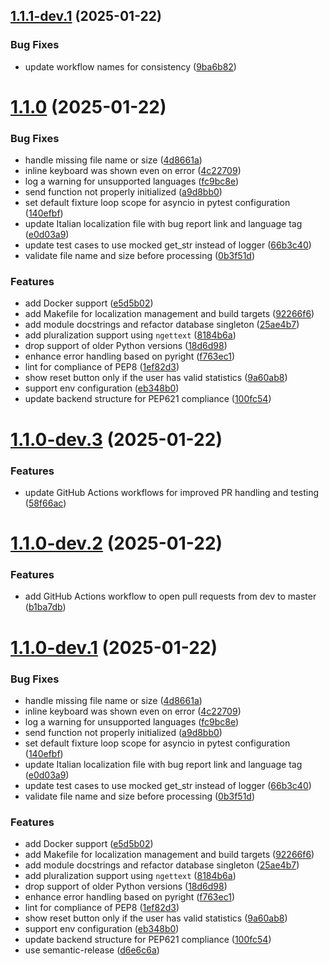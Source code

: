 ## [1.1.1-dev.1](https://github.com/Francesco146/telegram-file-statistics-bot/compare/v1.1.0...v1.1.1-dev.1) (2025-01-22)


### Bug Fixes

* update workflow names for consistency ([9ba6b82](https://github.com/Francesco146/telegram-file-statistics-bot/commit/9ba6b8207ff8996d36d29a93be32acb901bff2d2))

# [1.1.0](https://github.com/Francesco146/telegram-file-statistics-bot/compare/v1.0.0...v1.1.0) (2025-01-22)


### Bug Fixes

* handle missing file name or size ([4d8661a](https://github.com/Francesco146/telegram-file-statistics-bot/commit/4d8661a15e09a4813a2641008441e8d27dc3053f))
* inline keyboard was shown even on error ([4c22709](https://github.com/Francesco146/telegram-file-statistics-bot/commit/4c22709232c157cd022d8b3fc06af34b61f02d63))
* log a warning for unsupported languages ([fc9bc8e](https://github.com/Francesco146/telegram-file-statistics-bot/commit/fc9bc8e4317d0f0ee155916096134d763efedbfd))
* send function not properly initialized ([a9d8bb0](https://github.com/Francesco146/telegram-file-statistics-bot/commit/a9d8bb05bb9fe497fbc71990b9d4c860f09c23da))
* set default fixture loop scope for asyncio in pytest configuration ([140efbf](https://github.com/Francesco146/telegram-file-statistics-bot/commit/140efbf95992ed287ec1184ba2c20e0516595f75))
* update Italian localization file with bug report link and language tag ([e0d03a9](https://github.com/Francesco146/telegram-file-statistics-bot/commit/e0d03a92ccafc3e25e60008e2c0086feacfc20cb))
* update test cases to use mocked get_str instead of logger ([66b3c40](https://github.com/Francesco146/telegram-file-statistics-bot/commit/66b3c4012f948ac1d099a0e4616f9936483c229e))
* validate file name and size before processing ([0b3f51d](https://github.com/Francesco146/telegram-file-statistics-bot/commit/0b3f51d175584e2866db308f2295546303f576c5))


### Features

* add Docker support ([e5d5b02](https://github.com/Francesco146/telegram-file-statistics-bot/commit/e5d5b02032489c6b6f7ce279879bf411ca0881ac))
* add Makefile for localization management and build targets ([92266f6](https://github.com/Francesco146/telegram-file-statistics-bot/commit/92266f6860d55ad4c3b0976ab7488cbc564cd1c4))
* add module docstrings and refactor database singleton ([25ae4b7](https://github.com/Francesco146/telegram-file-statistics-bot/commit/25ae4b7043040331cc12ea0ceb5ea0de44d463c2))
* add pluralization support using `ngettext` ([8184b6a](https://github.com/Francesco146/telegram-file-statistics-bot/commit/8184b6a68cddb862eb7bb89cd63ecae327c3b004))
* drop support of older Python versions ([18d6d98](https://github.com/Francesco146/telegram-file-statistics-bot/commit/18d6d98d4c4e59fd3503ded6855a0ff19eaa77ad))
* enhance error handling based on pyright ([f763ec1](https://github.com/Francesco146/telegram-file-statistics-bot/commit/f763ec17e94438d048091db1512c7b5fe7057d72))
* lint for compliance of PEP8 ([1ef82d3](https://github.com/Francesco146/telegram-file-statistics-bot/commit/1ef82d3dd5a4c0db1aa2b19ab80619ed104fbf25))
* show reset button only if the user has valid statistics ([9a60ab8](https://github.com/Francesco146/telegram-file-statistics-bot/commit/9a60ab8d7813c66be06ba6e0b63168c73fe308e0))
* support env configuration ([eb348b0](https://github.com/Francesco146/telegram-file-statistics-bot/commit/eb348b06766b5bc32a785a0a132f9c6940cd533e))
* update backend structure for PEP621 compliance ([100fc54](https://github.com/Francesco146/telegram-file-statistics-bot/commit/100fc54dcd2572203b161d75ff27be218ff51e4a))

# [1.1.0-dev.3](https://github.com/Francesco146/telegram-file-statistics-bot/compare/v1.1.0-dev.2...v1.1.0-dev.3) (2025-01-22)


### Features

* update GitHub Actions workflows for improved PR handling and testing ([58f66ac](https://github.com/Francesco146/telegram-file-statistics-bot/commit/58f66ac4a835195a1e34688e8b16c656d14d671d))

# [1.1.0-dev.2](https://github.com/Francesco146/telegram-file-statistics-bot/compare/v1.1.0-dev.1...v1.1.0-dev.2) (2025-01-22)


### Features

* add GitHub Actions workflow to open pull requests from dev to master ([b1ba7db](https://github.com/Francesco146/telegram-file-statistics-bot/commit/b1ba7db2c5168d72382502fa77a5beb8a01cf0b4))

# [1.1.0-dev.1](https://github.com/Francesco146/telegram-file-statistics-bot/compare/v1.0.0...v1.1.0-dev.1) (2025-01-22)


### Bug Fixes

* handle missing file name or size ([4d8661a](https://github.com/Francesco146/telegram-file-statistics-bot/commit/4d8661a15e09a4813a2641008441e8d27dc3053f))
* inline keyboard was shown even on error ([4c22709](https://github.com/Francesco146/telegram-file-statistics-bot/commit/4c22709232c157cd022d8b3fc06af34b61f02d63))
* log a warning for unsupported languages ([fc9bc8e](https://github.com/Francesco146/telegram-file-statistics-bot/commit/fc9bc8e4317d0f0ee155916096134d763efedbfd))
* send function not properly initialized ([a9d8bb0](https://github.com/Francesco146/telegram-file-statistics-bot/commit/a9d8bb05bb9fe497fbc71990b9d4c860f09c23da))
* set default fixture loop scope for asyncio in pytest configuration ([140efbf](https://github.com/Francesco146/telegram-file-statistics-bot/commit/140efbf95992ed287ec1184ba2c20e0516595f75))
* update Italian localization file with bug report link and language tag ([e0d03a9](https://github.com/Francesco146/telegram-file-statistics-bot/commit/e0d03a92ccafc3e25e60008e2c0086feacfc20cb))
* update test cases to use mocked get_str instead of logger ([66b3c40](https://github.com/Francesco146/telegram-file-statistics-bot/commit/66b3c4012f948ac1d099a0e4616f9936483c229e))
* validate file name and size before processing ([0b3f51d](https://github.com/Francesco146/telegram-file-statistics-bot/commit/0b3f51d175584e2866db308f2295546303f576c5))


### Features

* add Docker support ([e5d5b02](https://github.com/Francesco146/telegram-file-statistics-bot/commit/e5d5b02032489c6b6f7ce279879bf411ca0881ac))
* add Makefile for localization management and build targets ([92266f6](https://github.com/Francesco146/telegram-file-statistics-bot/commit/92266f6860d55ad4c3b0976ab7488cbc564cd1c4))
* add module docstrings and refactor database singleton ([25ae4b7](https://github.com/Francesco146/telegram-file-statistics-bot/commit/25ae4b7043040331cc12ea0ceb5ea0de44d463c2))
* add pluralization support using `ngettext` ([8184b6a](https://github.com/Francesco146/telegram-file-statistics-bot/commit/8184b6a68cddb862eb7bb89cd63ecae327c3b004))
* drop support of older Python versions ([18d6d98](https://github.com/Francesco146/telegram-file-statistics-bot/commit/18d6d98d4c4e59fd3503ded6855a0ff19eaa77ad))
* enhance error handling based on pyright ([f763ec1](https://github.com/Francesco146/telegram-file-statistics-bot/commit/f763ec17e94438d048091db1512c7b5fe7057d72))
* lint for compliance of PEP8 ([1ef82d3](https://github.com/Francesco146/telegram-file-statistics-bot/commit/1ef82d3dd5a4c0db1aa2b19ab80619ed104fbf25))
* show reset button only if the user has valid statistics ([9a60ab8](https://github.com/Francesco146/telegram-file-statistics-bot/commit/9a60ab8d7813c66be06ba6e0b63168c73fe308e0))
* support env configuration ([eb348b0](https://github.com/Francesco146/telegram-file-statistics-bot/commit/eb348b06766b5bc32a785a0a132f9c6940cd533e))
* update backend structure for PEP621 compliance ([100fc54](https://github.com/Francesco146/telegram-file-statistics-bot/commit/100fc54dcd2572203b161d75ff27be218ff51e4a))
* use semantic-release ([d6e6c6a](https://github.com/Francesco146/telegram-file-statistics-bot/commit/d6e6c6aed59001ed1bc5eff400251ff9af7658d6))
